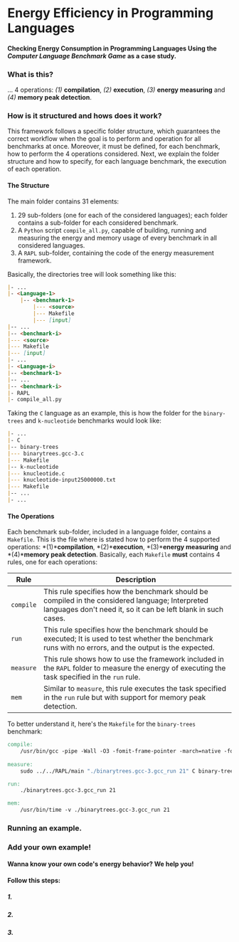 # Energy Efficiency in Programming Languages
#### Checking Energy Consumption in Programming Languages Using the _Computer Language Benchmark Game_ as a case study.

### What is this?

... 4 operations: *(1)* **compilation**, *(2)* **execution**, *(3)* **energy measuring** and *(4)* **memory peak detection**.

### How is it structured and hows does it work?

This framework follows a specific folder structure, which guarantees the correct workflow when the goal is to perform and operation for all benchmarks at once.
Moreover, it must be defined, for each benchmark, how to perform the 4 operations considered.
Next, we explain the folder structure and how to specify, for each language benchmark, the execution of each operation.

#### The Structure
The main folder contains 31 elements: 
1. 29 sub-folders (one for each of the considered languages); each folder contains a sub-folder for each considered benchmark.
2. A `Python` script `compile_all.py`, capable of building, running and measuring the energy and memory usage of every benchmark in all considered languages.
2. A `RAPL` sub-folder, containing the code of the energy measurement framework.

Basically, the directories tree will look something like this:

```Markdown
|- ...
|- <Language-1>
	|-- <benchmark-1>
		|--- <source>
		|--- Makefile
		|--- [input]
|-- ...
|-- <benchmark-i>
|--- <source>
|--- Makefile
|--- [input]
|- ...
|- <Language-i>
|-- <benchmark-1>
|-- ...
|-- <benchmark-i>
|- RAPL
|- compile_all.py

```

Taking the `C` language as an example, this is how the folder for the `binary-trees` and `k-nucleotide` benchmarks would look like:

```Markdown
|- ...
|- C
|-- binary-trees
|--- binarytrees.gcc-3.c
|--- Makefile
|-- k-nucleotide
|--- knucleotide.c
|--- knucleotide-input25000000.txt
|--- Makefile
|-- ...
|- ...

```

#### The Operations

Each benchmark sub-folder, included in a language folder, contains a `Makefile`.
This is the file where is stated how to perform the 4 supported operations: *(1)***compilation**, *(2)***execution**, *(3)***energy measuring** and *(4)***memory peak detection**.
Basically, each `Makefile` **must** contains 4 rules, one for each operations:

| Rule | Description |
| -------- | -------- |
| `compile` | This rule specifies how the benchmark should be compiled in the considered language; Interpreted languages don't need it, so it can be left blank in such cases. |
| `run` | This rule specifies how the benchmark should be executed; It is used to test whether the benchmark runs with no errors, and the output is the expected. |
| `measure` | This rule shows how to use the framework included in the `RAPL` folder to measure the energy of executing the task specified in the `run` rule. |
| `mem` | Similar to `measure`, this rule executes the task specified in the `run` rule but with support for memory peak detection. |

To better understand it, here's the `Makefile` for the `binary-trees` benchmark:

```Makefile
compile:
	/usr/bin/gcc -pipe -Wall -O3 -fomit-frame-pointer -march=native -fopenmp -D_FILE_OFFSET_BITS=64 -I/usr/include/apr-1.0 binarytrees.gcc-3.c -o binarytrees.gcc-3.gcc_run -lapr-1 -lgomp -lm
	
measure:
	sudo ../../RAPL/main "./binarytrees.gcc-3.gcc_run 21" C binary-trees

run:
	./binarytrees.gcc-3.gcc_run 21

mem:
	/usr/bin/time -v ./binarytrees.gcc-3.gcc_run 21

```

### Running an example.


### Add your own example!
#### Wanna know your own code's energy behavior? We help you!
#### Follow this steps:

##### 1. 

##### 2. 

##### 3. 
